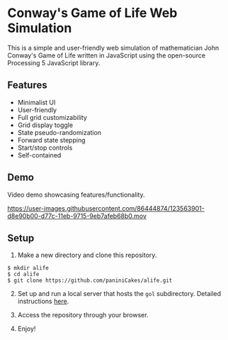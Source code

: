 # Conway's Game of Life Web Simulation

This is a simple and user-friendly web simulation of mathematician John Conway's Game of Life written in JavaScript using the open-source Processing 5 JavaScript library.

## Features

- Minimalist UI
- User-friendly
- Full grid customizability
- Grid display toggle
- State pseudo-randomization
- Forward state stepping
- Start/stop controls
- Self-contained

## Demo

Video demo showcasing features/functionality.

https://user-images.githubusercontent.com/86444874/123563901-d8e90b00-d77c-11eb-9715-9eb7afeb68b0.mov

## Setup

1. Make a new directory and clone this repository.

```
$ mkdir alife
$ cd alife
$ git clone https://github.com/paniniCakes/alife.git
```

2. Set up and run a local server that hosts the `gol` subdirectory. Detailed instructions [here](https://github.com/processing/p5.js/wiki/Local-server).

3. Access the repository through your browser.

4. Enjoy!
